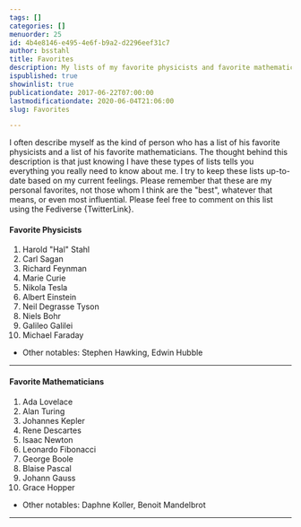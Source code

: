 ```yaml
---
tags: []
categories: []
menuorder: 25
id: 4b4e8146-e495-4e6f-b9a2-d2296eef31c7
author: bsstahl
title: Favorites
description: My lists of my favorite physicists and favorite mathematicians
ispublished: true
showinlist: true
publicationdate: 2017-06-22T07:00:00
lastmodificationdate: 2020-06-04T21:06:00
slug: Favorites

---
```


I often describe myself as the kind of person who has a list of his favorite physicists and a list of his favorite mathematicians. The thought behind this description is that just knowing I have these types of lists tells you everything you really need to know about me. I try to keep these lists up-to-date based on my current feelings. Please remember that these are my personal favorites, not those whom I think are the "best", whatever that means, or even most influential. Please feel free to comment on this list using the Fediverse {TwitterLink}.


#### Favorite Physicists

1. Harold "Hal" Stahl
1. Carl Sagan
1. Richard Feynman
1. Marie Curie
1. Nikola Tesla
1. Albert Einstein
1. Neil Degrasse Tyson
1. Niels Bohr
1. Galileo Galilei
1. Michael Faraday

* Other notables: Stephen Hawking, Edwin Hubble

---

#### Favorite Mathematicians

1. Ada Lovelace
1. Alan Turing
1. Johannes Kepler
1. Rene Descartes
1. Isaac Newton
1. Leonardo Fibonacci
1. George Boole
1. Blaise Pascal
1. Johann Gauss
1. Grace Hopper

* Other notables: Daphne Koller, Benoit Mandelbrot

---


